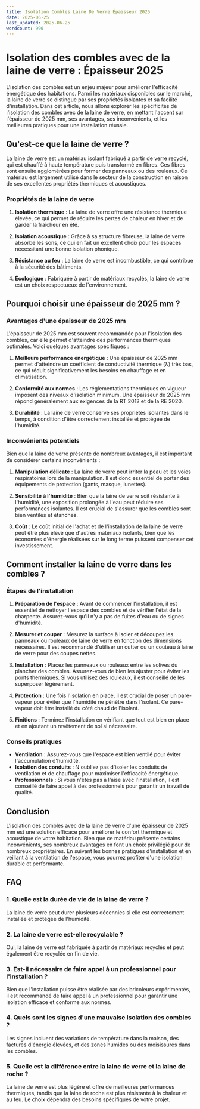 ```yaml
---
title: Isolation Combles Laine De Verre Épaisseur 2025
date: 2025-06-25
last_updated: 2025-06-25
wordcount: 990
---
```


# Isolation des combles avec de la laine de verre : Épaisseur 2025

L'isolation des combles est un enjeu majeur pour améliorer l'efficacité énergétique des habitations. Parmi les matériaux disponibles sur le marché, la laine de verre se distingue par ses propriétés isolantes et sa facilité d'installation. Dans cet article, nous allons explorer les spécificités de l'isolation des combles avec de la laine de verre, en mettant l'accent sur l'épaisseur de 2025 mm, ses avantages, ses inconvénients, et les meilleures pratiques pour une installation réussie.

## Qu'est-ce que la laine de verre ?

La laine de verre est un matériau isolant fabriqué à partir de verre recyclé, qui est chauffé à haute température puis transformé en fibres. Ces fibres sont ensuite agglomérées pour former des panneaux ou des rouleaux. Ce matériau est largement utilisé dans le secteur de la construction en raison de ses excellentes propriétés thermiques et acoustiques.

### Propriétés de la laine de verre

1. **Isolation thermique** : La laine de verre offre une résistance thermique élevée, ce qui permet de réduire les pertes de chaleur en hiver et de garder la fraîcheur en été.
   
2. **Isolation acoustique** : Grâce à sa structure fibreuse, la laine de verre absorbe les sons, ce qui en fait un excellent choix pour les espaces nécessitant une bonne isolation phonique.

3. **Résistance au feu** : La laine de verre est incombustible, ce qui contribue à la sécurité des bâtiments.

4. **Écologique** : Fabriquée à partir de matériaux recyclés, la laine de verre est un choix respectueux de l'environnement.

## Pourquoi choisir une épaisseur de 2025 mm ?

### Avantages d'une épaisseur de 2025 mm

L'épaisseur de 2025 mm est souvent recommandée pour l'isolation des combles, car elle permet d'atteindre des performances thermiques optimales. Voici quelques avantages spécifiques :

1. **Meilleure performance énergétique** : Une épaisseur de 2025 mm permet d'atteindre un coefficient de conductivité thermique (λ) très bas, ce qui réduit significativement les besoins en chauffage et en climatisation.

2. **Conformité aux normes** : Les réglementations thermiques en vigueur imposent des niveaux d'isolation minimum. Une épaisseur de 2025 mm répond généralement aux exigences de la RT 2012 et de la RE 2020.

3. **Durabilité** : La laine de verre conserve ses propriétés isolantes dans le temps, à condition d'être correctement installée et protégée de l'humidité.

### Inconvénients potentiels

Bien que la laine de verre présente de nombreux avantages, il est important de considérer certains inconvénients :

1. **Manipulation délicate** : La laine de verre peut irriter la peau et les voies respiratoires lors de la manipulation. Il est donc essentiel de porter des équipements de protection (gants, masque, lunettes).

2. **Sensibilité à l'humidité** : Bien que la laine de verre soit résistante à l'humidité, une exposition prolongée à l'eau peut réduire ses performances isolantes. Il est crucial de s'assurer que les combles sont bien ventilés et étanches.

3. **Coût** : Le coût initial de l'achat et de l'installation de la laine de verre peut être plus élevé que d'autres matériaux isolants, bien que les économies d'énergie réalisées sur le long terme puissent compenser cet investissement.

## Comment installer la laine de verre dans les combles ?

### Étapes de l'installation

1. **Préparation de l'espace** : Avant de commencer l'installation, il est essentiel de nettoyer l'espace des combles et de vérifier l'état de la charpente. Assurez-vous qu'il n'y a pas de fuites d'eau ou de signes d'humidité.

2. **Mesurer et couper** : Mesurez la surface à isoler et découpez les panneaux ou rouleaux de laine de verre en fonction des dimensions nécessaires. Il est recommandé d'utiliser un cutter ou un couteau à laine de verre pour des coupes nettes.

3. **Installation** : Placez les panneaux ou rouleaux entre les solives du plancher des combles. Assurez-vous de bien les ajuster pour éviter les ponts thermiques. Si vous utilisez des rouleaux, il est conseillé de les superposer légèrement.

4. **Protection** : Une fois l'isolation en place, il est crucial de poser un pare-vapeur pour éviter que l'humidité ne pénètre dans l'isolant. Ce pare-vapeur doit être installé du côté chaud de l'isolant.

5. **Finitions** : Terminez l'installation en vérifiant que tout est bien en place et en ajoutant un revêtement de sol si nécessaire.

### Conseils pratiques

- **Ventilation** : Assurez-vous que l'espace est bien ventilé pour éviter l'accumulation d'humidité.
- **Isolation des conduits** : N'oubliez pas d'isoler les conduits de ventilation et de chauffage pour maximiser l'efficacité énergétique.
- **Professionnels** : Si vous n'êtes pas à l'aise avec l'installation, il est conseillé de faire appel à des professionnels pour garantir un travail de qualité.

## Conclusion

L'isolation des combles avec de la laine de verre d'une épaisseur de 2025 mm est une solution efficace pour améliorer le confort thermique et acoustique de votre habitation. Bien que ce matériau présente certains inconvénients, ses nombreux avantages en font un choix privilégié pour de nombreux propriétaires. En suivant les bonnes pratiques d'installation et en veillant à la ventilation de l'espace, vous pourrez profiter d'une isolation durable et performante.

## FAQ

### 1. Quelle est la durée de vie de la laine de verre ?

La laine de verre peut durer plusieurs décennies si elle est correctement installée et protégée de l'humidité.

### 2. La laine de verre est-elle recyclable ?

Oui, la laine de verre est fabriquée à partir de matériaux recyclés et peut également être recyclée en fin de vie.

### 3. Est-il nécessaire de faire appel à un professionnel pour l'installation ?

Bien que l'installation puisse être réalisée par des bricoleurs expérimentés, il est recommandé de faire appel à un professionnel pour garantir une isolation efficace et conforme aux normes.

### 4. Quels sont les signes d'une mauvaise isolation des combles ?

Les signes incluent des variations de température dans la maison, des factures d'énergie élevées, et des zones humides ou des moisissures dans les combles.

### 5. Quelle est la différence entre la laine de verre et la laine de roche ?

La laine de verre est plus légère et offre de meilleures performances thermiques, tandis que la laine de roche est plus résistante à la chaleur et au feu. Le choix dépendra des besoins spécifiques de votre projet.